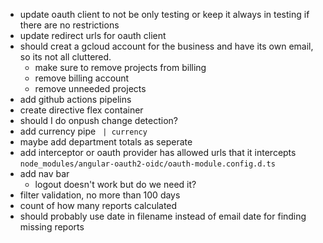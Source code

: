 - update oauth client to not be only testing or keep it always in testing if there are no restrictions
- update redirect urls for oauth client
- should creat a gcloud account for the business and have its own email, so its not all cluttered.
  - make sure to remove projects from billing
  - remove billing account
  - remove unneeded projects
- add github actions pipelins
- create directive flex container
- should I do onpush change detection?
- add currency pipe ` | currency`
- maybe add department totals as seperate
- add interceptor or oauth provider has allowed urls that it intercepts `node_modules/angular-oauth2-oidc/oauth-module.config.d.ts`
- add nav bar
  - logout doesn't work but do we need it?
- filter validation, no more than 100 days
- count of how many reports calculated
- should probably use date in filename instead of email date for finding missing reports
